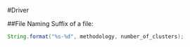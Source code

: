 #Driver

##File Naming
Suffix of a file:
```java
String.format("%s-%d", methodology, number_of_clusters);
```

